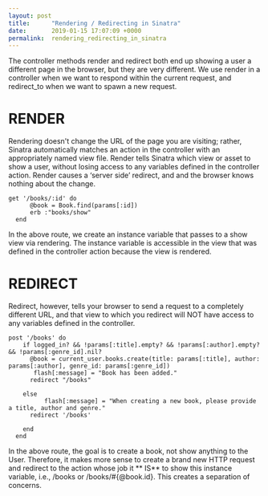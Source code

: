 ```yaml
---
layout: post
title:      "Rendering / Redirecting in Sinatra"
date:       2019-01-15 17:07:09 +0000
permalink:  rendering_redirecting_in_sinatra
---
```


The controller methods render and redirect both end up showing a user a different page in the browser, but they are very different. We use render in a controller when we want to respond within the current request, and redirect_to when we want to spawn a new request.

# RENDER

Rendering doesn't change the URL of the page you are visiting; rather, Sinatra automatically matches an action in the controller with an appropriately named view file. Render tells Sinatra which view or asset to show a user, without losing access to any variables defined in the controller action. Render causes a ‘server side’ redirect, and and the browser knows nothing about the change.

```
get '/books/:id' do
      @book = Book.find(params[:id])
      erb :"books/show"
  end
```
In the above route, we create an instance variable that passes to a show view via rendering. The instance variable is accessible in the view that was defined in the controller action because the view is rendered.

# REDIRECT

Redirect, however, tells your browser to send a request to a completely different URL, and that view to which you redirect will NOT have access to any variables defined in the controller.

```
post '/books' do
    if logged_in? && !params[:title].empty? && !params[:author].empty? && !params[:genre_id].nil?
      @book = current_user.books.create(title: params[:title], author: params[:author], genre_id: params[:genre_id])
       flash[:message] = "Book has been added."
      redirect "/books"
     
    else
          flash[:message] = "When creating a new book, please provide a title, author and genre."
      redirect '/books'
  
    end
  end

```

In the above route, the goal is to create a book, not show anything to the User. Therefore, it makes more sense to create a brand new HTTP request and redirect to the action whose job it ** IS** to show this instance variable, i.e., /books or /books/#{@book.id}. This creates a separation of concerns. 




